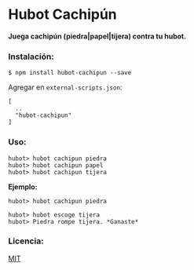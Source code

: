 # Hubot Cachipún 

**Juega cachipún (piedra|papel|tijera) contra tu hubot.**

### Instalación:

````
$ npm install hubot-cachipun --save
````

Agregar en `external-scripts.json`:

````
[
  ..
  "hubot-cachipun"
]
````

### Uso:

````
hubot> hubot cachipun piedra
hubot> hubot cachipun papel
hubot> hubot cachipun tijera
````

**Ejemplo:**

````
hubot> hubot cachipun piedra

hubot> hubot escoge tijera
hubot> ​Piedra rompe tijera. *Ganaste*
````

### Licencia:
[MIT](https://opensource.org/licenses/MIT)

